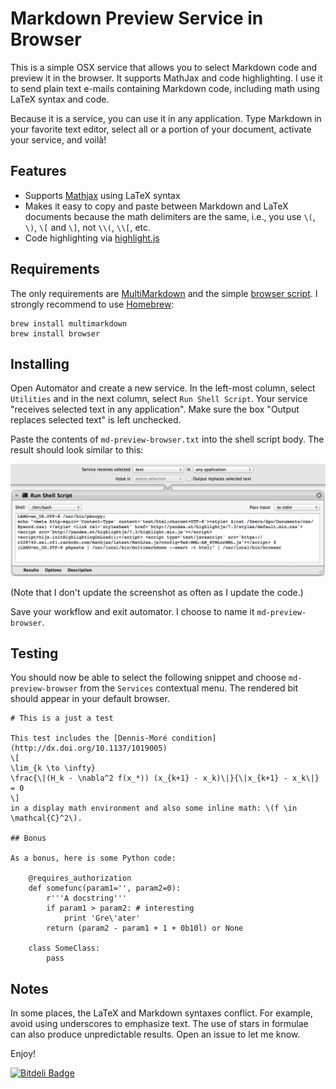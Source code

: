 # Markdown Preview Service in Browser

This is a simple OSX service that allows you to select Markdown code and preview it in the browser. It supports MathJax and code highlighting. I use it to send plain text e-mails containing Markdown code, including math using LaTeX syntax and code.

Because it is a service, you can use it in any application. Type Markdown in your favorite text editor, select all or a portion of your document, activate your service, and voilà!

## Features

* Supports [Mathjax](http://www.mathjax.org) using LaTeX syntax
* Makes it easy to copy and paste between Markdown and LaTeX documents because the math delimiters are the same, i.e., you use `\(`, `\)`, `\[` and `\]`, not `\\(`, `\\[`, etc.
* Code highlighting via [highlight.js](http://highlightjs.org)

## Requirements

The only requirements are [MultiMarkdown](http://fletcherpenney.net/multimarkdown) and the simple [browser script](https://gist.github.com/defunkt/318247). I strongly recommend to use [Homebrew](http://brew/sh):
````
brew install multimarkdown
brew install browser
````

## Installing

Open Automator and create a new service. In the left-most column, select `Utilities` and in the next column, select `Run Shell Script`. Your service "receives selected text in any application". Make sure the box "Output replaces selected text" is left unchecked.

Paste the contents of `md-preview-browser.txt` into the shell script body. The result should look similar to this:

![Automator Screenshot](md-preview-browser.png "Automator Screenshot")

(Note that I don't update the screenshot as often as I update the code.)

Save your workflow and exit automator. I choose to name it `md-preview-browser`.

## Testing

You should now be able to select the following snippet and choose `md-preview-browser` from the `Services` contextual menu. The rendered bit should appear in your default browser.


    # This is a just a test

    This test includes the [Dennis-Moré condition](http://dx.doi.org/10.1137/1019005)
    \[
    \lim_{k \to \infty}
    \frac{\|(H_k - \nabla^2 f(x_*)) (x_{k+1} - x_k)\|}{\|x_{k+1} - x_k\|} = 0
    \]
    in a display math environment and also some inline math: \(f \in \mathcal{C}^2\).

    ## Bonus

    As a bonus, here is some Python code:

        @requires_authorization
        def somefunc(param1='', param2=0):
            r'''A docstring'''
            if param1 > param2: # interesting
                print 'Gre\'ater'
            return (param2 - param1 + 1 + 0b10l) or None

        class SomeClass:
            pass

## Notes

In some places, the LaTeX and Markdown syntaxes conflict. For example, avoid using underscores to emphasize text. The use of stars in formulae can also produce unpredictable results. Open an issue to let me know.

Enjoy!



[![Bitdeli Badge](https://d2weczhvl823v0.cloudfront.net/dpo/md-preview-browser/trend.png)](https://bitdeli.com/free "Bitdeli Badge")

